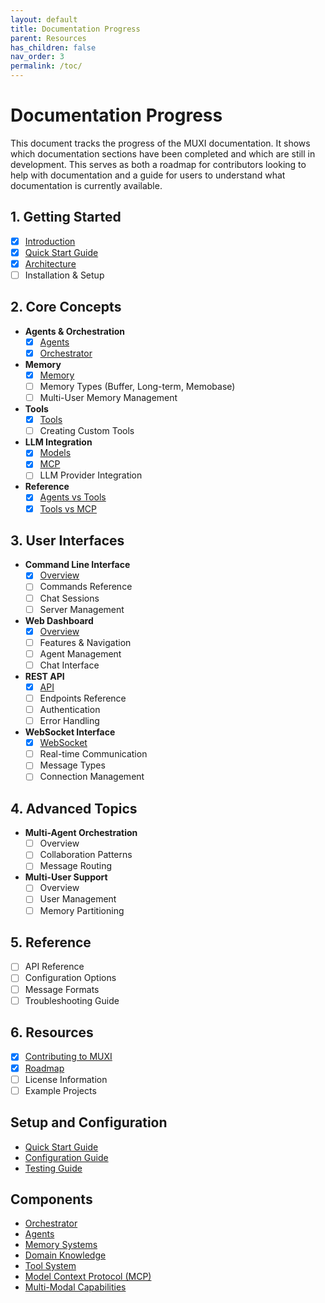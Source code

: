 ```yaml
---
layout: default
title: Documentation Progress
parent: Resources
has_children: false
nav_order: 3
permalink: /toc/
---
```


# Documentation Progress

This document tracks the progress of the MUXI documentation. It shows which documentation sections have been completed and which are still in development. This serves as both a roadmap for contributors looking to help with documentation and a guide for users to understand what documentation is currently available.

## 1. Getting Started
- [x] [Introduction](../overview)
- [x] [Quick Start Guide](../quickstart)
- [x] [Architecture](../architecture)
- [ ] Installation & Setup

## 2. Core Concepts
- **Agents & Orchestration**
  - [x] [Agents](../agents)
  - [x] [Orchestrator](../orchestrator)
- **Memory**
  - [x] [Memory](../memory)
  - [ ] Memory Types (Buffer, Long-term, Memobase)
  - [ ] Multi-User Memory Management
- **Tools**
  - [x] [Tools](../tools)
  - [ ] Creating Custom Tools
- **LLM Integration**
  - [x] [Models](../models)
  - [x] [MCP](../mcp)
  - [ ] LLM Provider Integration
- **Reference**
  - [x] [Agents vs Tools](../agents_vs_tools)
  - [x] [Tools vs MCP](../tools_vs_mcp)

## 3. User Interfaces
- **Command Line Interface**
  - [x] [Overview](../cli)
  - [ ] Commands Reference
  - [ ] Chat Sessions
  - [ ] Server Management
- **Web Dashboard**
  - [x] [Overview](../webapp)
  - [ ] Features & Navigation
  - [ ] Agent Management
  - [ ] Chat Interface
- **REST API**
  - [x] [API](../api)
  - [ ] Endpoints Reference
  - [ ] Authentication
  - [ ] Error Handling
- **WebSocket Interface**
  - [x] [WebSocket](../websocket)
  - [ ] Real-time Communication
  - [ ] Message Types
  - [ ] Connection Management

## 4. Advanced Topics
- **Multi-Agent Orchestration**
  - [ ] Overview
  - [ ] Collaboration Patterns
  - [ ] Message Routing
- **Multi-User Support**
  - [ ] Overview
  - [ ] User Management
  - [ ] Memory Partitioning

## 5. Reference
- [ ] API Reference
- [ ] Configuration Options
- [ ] Message Formats
- [ ] Troubleshooting Guide

## 6. Resources
- [x] [Contributing to MUXI](../contributing)
- [x] [Roadmap](../roadmap)
- [ ] License Information
- [ ] Example Projects

## Setup and Configuration
- [Quick Start Guide](quick_start.md)
- [Configuration Guide](configuration_guide.md)
- [Testing Guide](testing.md)

## Components
- [Orchestrator](orchestrator.md)
- [Agents](agents.md)
- [Memory Systems](memory.md)
- [Domain Knowledge](domain_knowledge.md)
- [Tool System](tools.md)
- [Model Context Protocol (MCP)](mcp.md)
- [Multi-Modal Capabilities](multi-modal.md)
